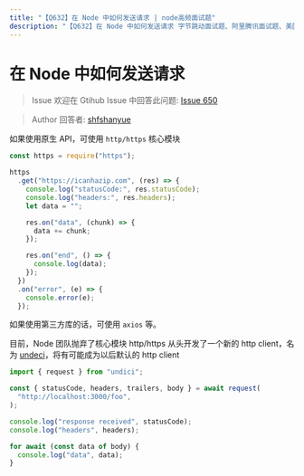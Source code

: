 ```yaml
---
title: "【Q632】在 Node 中如何发送请求 | node高频面试题"
description: "【Q632】在 Node 中如何发送请求 字节跳动面试题、阿里腾讯面试题、美团小米面试题。"
---
```


# 在 Node 中如何发送请求

> Issue
> 欢迎在 Gtihub Issue 中回答此问题: [Issue 650](https://github.com/shfshanyue/Daily-Question/issues/650)

> Author
> 回答者: [shfshanyue](https://github.com/shfshanyue)

如果使用原生 API，可使用 `http/https` 核心模块

```js
const https = require("https");

https
  .get("https://icanhazip.com", (res) => {
    console.log("statusCode:", res.statusCode);
    console.log("headers:", res.headers);
    let data = "";

    res.on("data", (chunk) => {
      data += chunk;
    });

    res.on("end", () => {
      console.log(data);
    });
  })
  .on("error", (e) => {
    console.error(e);
  });
```

如果使用第三方库的话，可使用 `axios` 等。

目前，Node 团队抛弃了核心模块 http/https 从头开发了一个新的 http client，名为 [undeci](https://github.com/nodejs/undici)，将有可能成为以后默认的 http client

```js
import { request } from "undici";

const { statusCode, headers, trailers, body } = await request(
  "http://localhost:3000/foo",
);

console.log("response received", statusCode);
console.log("headers", headers);

for await (const data of body) {
  console.log("data", data);
}
```
